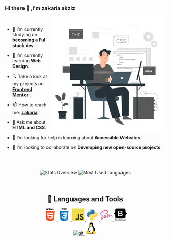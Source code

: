 ### Hi there 👋 ,I'm zakaria akziz

<!--
**zakariae111/zakariae111** is a ✨ _special_ ✨ repository because its `README.md` (this file) appears on your GitHub profile.

<h1 align="center">Hi <img src="./assets/hi.gif" width="30px">,</h1>
<h3 align="center">A future fullstack developer from Morocco 🚀</h3>
<br>

<p align="center">
...
</p>
<hr>

<br>
<!---
- Web illustrations by Storyset ( https://storyset.com/illustration/programming/pana )
--->
<img align="right" alt="SVG" src="./assets/Programming-pana.svg" width="360px"/>

<br>


- 🔭 I’m currently studying on **becoming a Ful stack dev**.

- 🌱 I’m currently learning **Web Design**.

- 🔍 Take a look at my projects on [**Frontend Mentor**](https://www.frontendmentor.io/profile/zakariae111)!.

- 📫 How to reach me: **<a href="mailto:akziz2zakaria@gmail.com">zakaria</a>**.

- 💬 Ask me about **HTML and CSS**.

- 🤝 I’m looking for help in learning about **Accessible Websites**.

- 👯 I’m looking to collaborate on **Developing new open-source projects**.

<br>
<br>

<div align = "center">

![Stats Overview](https://raw.githubusercontent.com/zakariae111/github-stats/master/generated/overview.svg#gh-dark-mode-only)
![Most Used Languages](https://raw.githubusercontent.com/zakariae111/github-stats/master/generated/languages.svg#gh-dark-mode-only)

</div>
<br>

<h2 align="center">🧰 Languages and Tools</h2>
<p align="center"> 
<!---*** HTML5 ***---><a href="https://www.w3.org/html/" target="_blank" rel="noreferrer"> <img src="https://raw.githubusercontent.com/devicons/devicon/master/icons/html5/html5-original-wordmark.svg" alt="html5" width="40" height="40" /> </a> 

<!---*** CSS3 ***---><a href="https://www.w3schools.com/css/" target="_blank" rel="noreferrer"> <img src="https://raw.githubusercontent.com/devicons/devicon/master/icons/css3/css3-original-wordmark.svg" alt="css3" width="40" height="40" /> </a>

  
<!---*** Js ***---><a href="https://developer.mozilla.org/en-US/docs/Web/JavaScript" target="_blank" rel="noreferrer"> <img src="https://raw.githubusercontent.com/devicons/devicon/master/icons/javascript/javascript-original.svg" alt="javascript" width="40" height="40"/>
  
<!---*** Python ***---><a href="https://www.python.org" target="_blank" rel="noreferrer"> <img src="https://raw.githubusercontent.com/devicons/devicon/master/icons/python/python-original.svg" alt="python" width="40" height="40"/> </a>
  
<!---*** Sass ***---><a href="https://sass-lang.com" target="_blank" rel="noreferrer"> <img src="https://raw.githubusercontent.com/devicons/devicon/master/icons/sass/sass-original.svg" alt="sass" width="40" height="40"/> </a>

  <!---*** BOOTSTRAP ***---><a href="https://getbootstrap.com" target="_blank" rel="noreferrer"> <img src="https://raw.githubusercontent.com/devicons/devicon/master/icons/bootstrap/bootstrap-plain-wordmark.svg" alt="bootstrap" width="40" height="40" /> </a>
<br>

<!---*** GIT ***---><a href="https://git-scm.com/" target="_blank" rel="noreferrer"> <img src="https://www.vectorlogo.zone/logos/git-scm/git-scm-icon.svg" alt="git" width="40" height="40" /> </a> 

<!---*** Linux ***---><a href="https://www.linux.org/" target="_blank" rel="noreferrer"> <img src="https://raw.githubusercontent.com/devicons/devicon/master/icons/linux/linux-original.svg" alt="linux" width="40" height="40" /> </a> 

</p>

<!---

<p><img align="left" src="https://github-readme-stats.vercel.app/api/top-langs?username=zakariae111&show_icons=true&locale=en&layout=compact&theme=radical" alt="zakaria" /></p>


- 👨‍💻 You can also check out my portfolio at [https://zakariae111.github.io/](https://zakariae111.github.io/)
- 💬 Ask me about **Html**
inspired from melvinaguilar

--->

